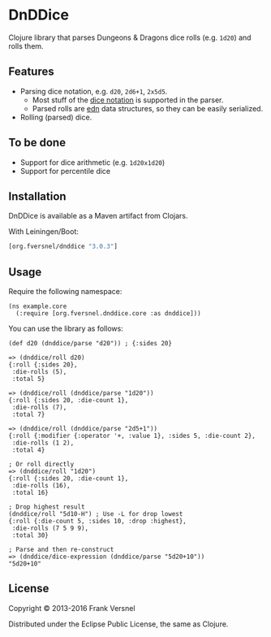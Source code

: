# DnDDice

Clojure library that parses Dungeons & Dragons dice rolls (e.g. `1d20`)
and rolls them.

## Features

* Parsing dice notation, e.g. `d20`, `2d6+1`, `2x5d5`.
	* Most stuff of the [dice
	  notation](http://en.wikipedia.org/wiki/Dice_notation) is supported in
	  the parser.
	* Parsed rolls are [edn](https://github.com/edn-format/edn) data
	  structures, so they can be easily serialized.
* Rolling (parsed) dice.

## To be done

* Support for dice arithmetic (e.g. `1d20x1d20`)
* Support for percentile dice

## Installation

DnDDice is available as a Maven artifact from Clojars.

With Leiningen/Boot:

```clojure
[org.fversnel/dnddice "3.0.3"]
```

## Usage

Require the following namespace:

	(ns example.core
	  (:require [org.fversnel.dnddice.core :as dnddice]))

You can use the library as follows:

	(def d20 (dnddice/parse "d20")) ; {:sides 20}

	=> (dnddice/roll d20)
	{:roll {:sides 20},
	 :die-rolls (5),
	 :total 5}

	=> (dnddice/roll (dnddice/parse "1d20"))
	{:roll {:sides 20, :die-count 1},
	 :die-rolls (7),
	 :total 7}

	=> (dnddice/roll (dnddice/parse "2d5+1"))
	{:roll {:modifier {:operator '+, :value 1}, :sides 5, :die-count 2},
	 :die-rolls (1 2),
	 :total 4}

	; Or roll directly
	=> (dnddice/roll "1d20")
	{:roll {:sides 20, :die-count 1},
	 :die-rolls (16),
	 :total 16}

	; Drop highest result
	(dnddice/roll "5d10-H") ; Use -L for drop lowest
	{:roll {:die-count 5, :sides 10, :drop :highest},
	 :die-rolls (7 5 9 9),
	 :total 30}

	; Parse and then re-construct
	=> (dnddice/dice-expression (dnddice/parse "5d20+10"))
	"5d20+10"

## License

Copyright © 2013-2016 Frank Versnel

Distributed under the Eclipse Public License, the same as Clojure.
